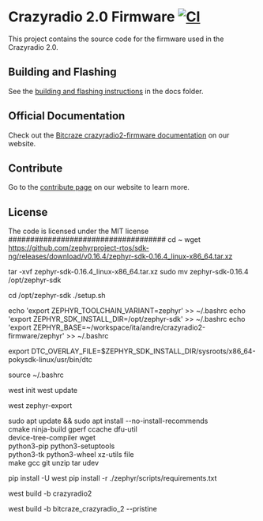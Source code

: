 # Crazyradio 2.0 Firmware  [![CI](https://github.com/bitcraze/crazyradio2-firmware/workflows/CI/badge.svg)](https://github.com/bitcraze/crazyradio2-firmware/actions?query=workflow%3ACI)

This project contains the source code for the firmware used in the Crazyradio 2.0.

## Building and Flashing

See the [building and flashing instructions](./docs/building-and-flashing/index.md) in the docs folder.


## Official Documentation

Check out the [Bitcraze crazyradio2-firmware documentation](https://www.bitcraze.io/documentation/repository/crazyradio2-firmware/main/) on our website.


## Contribute

Go to the [contribute page](https://www.bitcraze.io/contribute/) on our website to learn more.


## License

The code is licensed under the MIT license
####################################
cd ~
wget https://github.com/zephyrproject-rtos/sdk-ng/releases/download/v0.16.4/zephyr-sdk-0.16.4_linux-x86_64.tar.xz

tar -xvf zephyr-sdk-0.16.4_linux-x86_64.tar.xz
sudo mv zephyr-sdk-0.16.4 /opt/zephyr-sdk

cd /opt/zephyr-sdk
./setup.sh

echo 'export ZEPHYR_TOOLCHAIN_VARIANT=zephyr' >> ~/.bashrc
echo 'export ZEPHYR_SDK_INSTALL_DIR=/opt/zephyr-sdk' >> ~/.bashrc
echo 'export ZEPHYR_BASE=~/workspace/ita/andre/crazyradio2-firmware/zephyr' >> ~/.bashrc

export DTC_OVERLAY_FILE=$ZEPHYR_SDK_INSTALL_DIR/sysroots/x86_64-pokysdk-linux/usr/bin/dtc


source ~/.bashrc

west init
west update

west zephyr-export

sudo apt update && sudo apt install --no-install-recommends \
    cmake ninja-build gperf ccache dfu-util \
    device-tree-compiler wget \
    python3-pip python3-setuptools \
    python3-tk python3-wheel xz-utils file \
    make gcc git unzip tar udev

pip install -U west
pip install -r ./zephyr/scripts/requirements.txt

west build -b crazyradio2

west build -b bitcraze_crazyradio_2 --pristine
